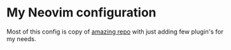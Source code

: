 # My Neovim configuration

Most of this config is copy of [amazing repo](https://github.com/LunarVim/Neovim-from-scratch) with just adding few plugin's for my needs.
